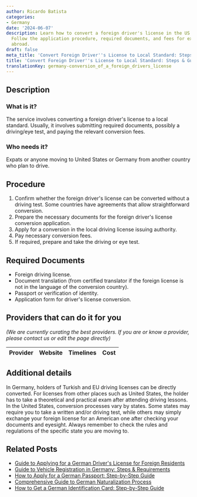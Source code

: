```yaml
---
author: Ricardo Batista
categories:
- Germany
date: '2024-06-07'
description: Learn how to convert a foreign driver's license in the US or Germany.
  Follow the application procedure, required documents, and fees for expats moving
  abroad.
draft: false
meta_title: 'Convert Foreign Driver''s License to Local Standard: Steps & Guide'
title: 'Convert Foreign Driver''s License to Local Standard: Steps & Guide'
translationKey: germany-conversion_of_a_foreign_drivers_license
---
```


## Description
### What is it?
The service involves converting a foreign driver's license to a local standard. Usually, it involves submitting required documents, possibly a driving/eye test, and paying the relevant conversion fees.

### Who needs it?
Expats or anyone moving to United States or Germany from another country who plan to drive.

## Procedure
1. Confirm whether the foreign driver's license can be converted without a driving test. Some countries have agreements that allow straightforward conversion.
2. Prepare the necessary documents for the foreign driver's license conversion application.
3. Apply for a conversion in the local driving license issuing authority.
4. Pay necessary conversion fees.
5. If required, prepare and take the driving or eye test.

## Required Documents
- Foreign driving license.
- Document translation (from certified translator if the foreign license is not in the language of the conversion country).
- Passport or verification of identity.
- Application form for driver's license conversion.

## Providers that can do it for you

_(We are currently curating the best providers. If you are or know a provider, please contact us or edit the page directly)_

| Provider        |     Website     |     Timelines    |       Cost      |
| :-------------: | :-------------: |  :-------------: | :-------------: |

## Additional details
In Germany, holders of Turkish and EU driving licenses can be directly converted. For licenses from other places such as United States, the holder has to take a theoretical and practical exam after attending driving lessons. In the United States, conversion processes vary by states. Some states may require you to take a written and/or driving test, while others may simply exchange your foreign license for an American one after checking your documents and eyesight. Always remember to check the rules and regulations of the specific state you are moving to.
## Related Posts

- [Guide to Applying for a German Driver's License for Foreign Residents](https://tramitit.com/guides/germany/application_for_a_drivers_license/)
- [Guide to Vehicle Registration in Germany: Steps & Requirements](https://tramitit.com/guides/germany/vehicle_registration/)
- [How to Apply for a German Passport: Step-by-Step Guide](https://tramitit.com/guides/germany/application_for_a_passport/)
- [Comprehensive Guide to German Naturalization Process](https://tramitit.com/guides/germany/application_for_naturalization/)
- [How to Get a German Identification Card: Step-by-Step Guide](https://tramitit.com/guides/germany/application_for_an_id_card/)